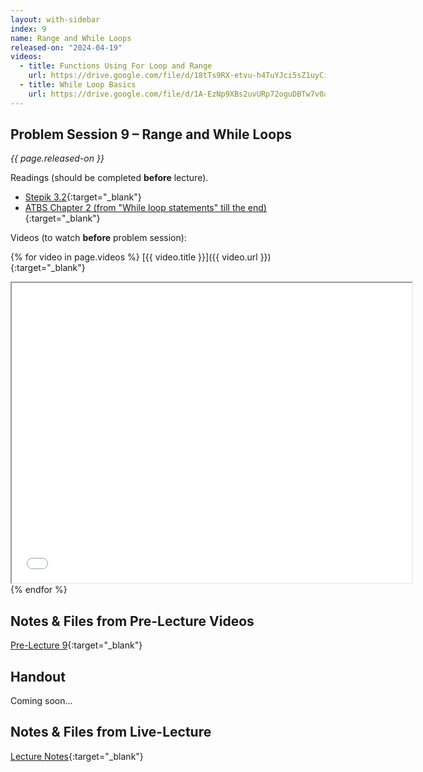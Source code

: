 ```yaml
---
layout: with-sidebar
index: 9
name: Range and While Loops
released-on: "2024-04-19"
videos:
  - title: Functions Using For Loop and Range
    url: https://drive.google.com/file/d/18tTs9RX-etvu-h4TuYJci5sZ1uyCiwcw
  - title: While Loop Basics
    url: https://drive.google.com/file/d/1A-EzNp9XBs2uvURp72oguDBTw7v0aauW
---
```


## Problem Session 9 – Range and While Loops

_{{ page.released-on }}_

Readings (should be completed **before** lecture). 
- [Stepik 3.2](https://stepik.org/lesson/567178/step/1?unit=561451){:target="_blank"}
- [ATBS Chapter 2 (from "While loop statements" till the end)](https://automatetheboringstuff.com/2e/chapter2/){:target="_blank"}

Videos (to watch **before** problem session):

{% for video in page.videos %}
[{{ video.title }}]({{ video.url }}){:target="_blank"}

<iframe src="{{ video.url }}/preview" width="640" height="480" allow="autoplay"></iframe>
{% endfor %}

## Notes & Files from Pre-Lecture Videos

[Pre-Lecture 9](https://github.com/ucsd-cse8a-sp24/ucsd-cse8a-sp24.github.io/tree/main/_pre-lectures/lecture-09){:target="_blank"}

## Handout

Coming soon...

## Notes & Files from Live-Lecture

[Lecture Notes](https://drive.google.com/drive/folders/13i4UKm45pIHa7zp4hQVIrPoE4ZyJrK1x?usp=sharing){:target="_blank"}
